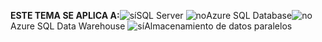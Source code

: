<Token>**ESTE TEMA SE APLICA A:**![sí](media/yes.png)SQL Server ![no](media/no.png)Azure SQL Database![no](media/no.png)Azure SQL Data Warehouse ![sí](media/yes.png)Almacenamiento de datos paralelos </Token>

